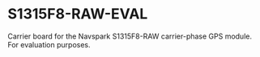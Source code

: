 # S1315F8-RAW-EVAL
Carrier board for the Navspark S1315F8-RAW carrier-phase GPS module. For evaluation purposes.
